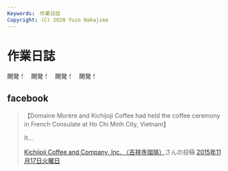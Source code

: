 ```yaml
---
Keywords:　作業日誌
Copyright: (C) 2020 Yuzo Nakajima
---
```


# 作業日誌

開発！　開発！　開発！　開発！

## facebook
<div id="fb-root"></div>
<script async defer crossorigin="anonymous" src="https://connect.facebook.net/ja_JP/sdk.js#xfbml=1&version=v8.0" nonce="dlFCndCX"></script>
<div class="fb-post" data-href="https://www.facebook.com/kichijojicoffee/posts/793263107469790" data-show-text="true" data-width=""><blockquote cite="https://www.facebook.com/kichijojicoffee/posts/793263107469790" class="fb-xfbml-parse-ignore"><p>【Domaine Morère and Kichijoji Coffee had held the coffee ceremony in French Consulate at Ho Chi Minh City, Vietnam】

 It...</p><a href="https://www.facebook.com/kichijojicoffee/">Kichijoji Coffee and Company, Inc. （吉祥寺珈琲）</a>さんの投稿&nbsp;<a href="https://www.facebook.com/kichijojicoffee/posts/793263107469790">2015年11月17日火曜日</a></blockquote></div>
